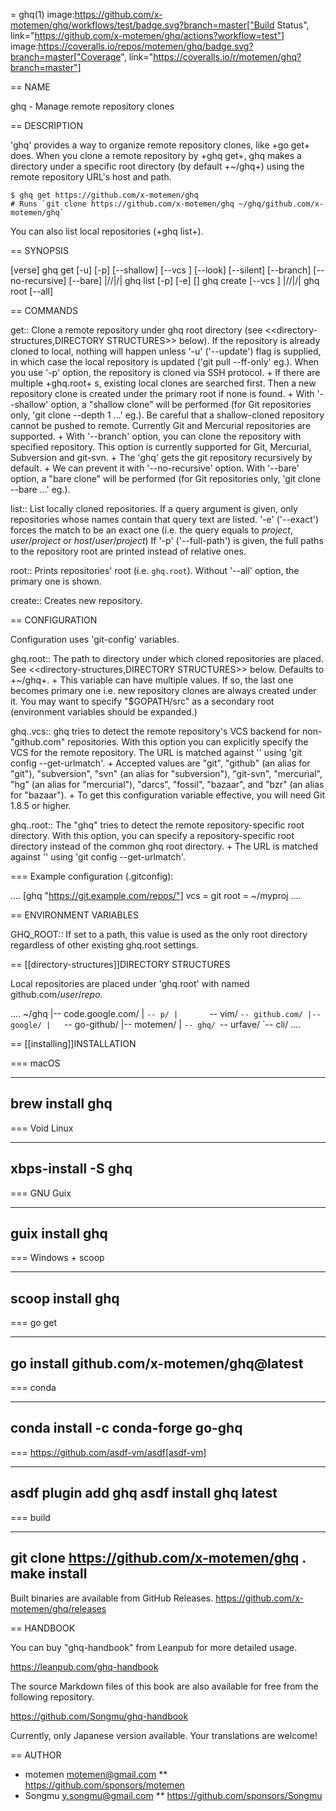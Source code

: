 = ghq(1) image:https://github.com/x-motemen/ghq/workflows/test/badge.svg?branch=master["Build Status", link="https://github.com/x-motemen/ghq/actions?workflow=test"] image:https://coveralls.io/repos/motemen/ghq/badge.svg?branch=master["Coverage", link="https://coveralls.io/r/motemen/ghq?branch=master"]

== NAME

ghq - Manage remote repository clones

== DESCRIPTION

'ghq' provides a way to organize remote repository clones, like +go get+ does. When you clone a remote repository by +ghq get+, ghq makes a directory under a specific root directory (by default +~/ghq+) using the remote repository URL's host and path.

    $ ghq get https://github.com/x-motemen/ghq
    # Runs `git clone https://github.com/x-motemen/ghq ~/ghq/github.com/x-motemen/ghq`

You can also list local repositories (+ghq list+).

== SYNOPSIS

[verse]
ghq get [-u] [-p] [--shallow] [--vcs <vcs>] [--look] [--silent] [--branch] [--no-recursive] [--bare] <repository URL>|<host>/<user>/<project>|<user>/<project>|<project>
ghq list [-p] [-e] [<query>]
ghq create [--vcs <vcs>] <repository URL>|<host>/<user>/<project>|<user>/<project>|<project>
ghq root [--all]

== COMMANDS

get::
    Clone a remote repository under ghq root directory (see
    <<directory-structures,DIRECTORY STRUCTURES>> below). If the repository is
    already cloned to local, nothing will happen unless '-u' ('--update')
    flag is supplied, in which case the local repository is updated ('git pull --ff-only' eg.).
    When you use '-p' option, the repository is cloned via SSH protocol. +
    If there are multiple +ghq.root+ s, existing local clones are searched
    first. Then a new repository clone is created under the primary root if
    none is found. +
    With '--shallow' option, a "shallow clone" will be performed (for Git
    repositories only, 'git clone --depth 1 ...' eg.). Be careful that a
    shallow-cloned repository cannot be pushed to remote.
    Currently Git and Mercurial repositories are supported. +
    With '--branch' option, you can clone the repository with specified
    repository. This option is currently supported for Git, Mercurial,
    Subversion and git-svn. +
    The 'ghq' gets the git repository recursively by default. +
    We can prevent it with '--no-recursive' option.
    With '--bare' option, a "bare clone" will be performed (for Git
    repositories only, 'git clone --bare ...' eg.).

list::
    List locally cloned repositories. If a query argument is given, only
    repositories whose names contain that query text are listed. '-e'
    ('--exact') forces the match to be an exact one (i.e. the query equals to
    _project_, _user_/_project_ or _host_/_user_/_project_)
    If '-p' ('--full-path') is given, the full paths to the repository root are
    printed instead of relative ones.

root::
    Prints repositories' root (i.e. `ghq.root`). Without '--all' option, the
    primary one is shown.

create::
    Creates new repository.

== CONFIGURATION

Configuration uses 'git-config' variables.

ghq.root::
    The path to directory under which cloned repositories are placed. See
    <<directory-structures,DIRECTORY STRUCTURES>> below. Defaults to +~/ghq+. +
    This variable can have multiple values. If so, the last one becomes
    primary one i.e. new repository clones are always created under it. You may
    want to specify "$GOPATH/src" as a secondary root (environment variables
    should be expanded.)

ghq.<url>.vcs::
    ghq tries to detect the remote repository's VCS backend for non-"github.com"
    repositories.  With this option you can explicitly specify the VCS for the
    remote repository. The URL is matched against '<url>' using 'git config --get-urlmatch'. +
    Accepted values are "git", "github" (an alias for "git"), "subversion",
    "svn" (an alias for "subversion"), "git-svn", "mercurial", "hg" (an alias for "mercurial"),
    "darcs", "fossil", "bazaar", and "bzr" (an alias for "bazaar"). +
    To get this configuration variable effective, you will need Git 1.8.5 or higher.

ghq.<url>.root::
    The "ghq" tries to detect the remote repository-specific root directory. With this option,
    you can specify a repository-specific root directory instead of the common ghq root directory. +
    The URL is matched against '<url>' using 'git config --get-urlmatch'.


=== Example configuration (.gitconfig):

....
[ghq "https://git.example.com/repos/"]
vcs = git
root = ~/myproj
....

== ENVIRONMENT VARIABLES

GHQ_ROOT::
    If set to a path, this value is used as the only root directory regardless
    of other existing ghq.root settings.

== [[directory-structures]]DIRECTORY STRUCTURES

Local repositories are placed under 'ghq.root' with named github.com/_user_/_repo_.

....
~/ghq
|-- code.google.com/
|   `-- p/
|       `-- vim/
`-- github.com/
    |-- google/
    |   `-- go-github/
    |-- motemen/
    |   `-- ghq/
    `-- urfave/
        `-- cli/
....


== [[installing]]INSTALLATION

=== macOS

----
brew install ghq
----

=== Void Linux

----
xbps-install -S ghq
----

=== GNU Guix

----
guix install ghq
----

=== Windows + scoop

----
scoop install ghq
----


=== go get

----
go install github.com/x-motemen/ghq@latest
----

=== conda

----
conda install -c conda-forge go-ghq
----

=== https://github.com/asdf-vm/asdf[asdf-vm]

----
asdf plugin add ghq
asdf install ghq latest
----

=== build

----
git clone https://github.com/x-motemen/ghq .
make install
----

Built binaries are available from GitHub Releases.
https://github.com/x-motemen/ghq/releases

== HANDBOOK

You can buy "ghq-handbook" from Leanpub for more detailed usage.

https://leanpub.com/ghq-handbook

The source Markdown files of this book are also available for free from the following repository.

https://github.com/Songmu/ghq-handbook

Currently, only Japanese version available.
Your translations are welcome!

== AUTHOR

* motemen <motemen@gmail.com>
** https://github.com/sponsors/motemen
* Songmu <y.songmu@gmail.com>
** https://github.com/sponsors/Songmu
